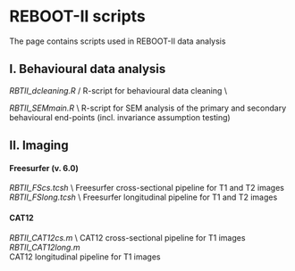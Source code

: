 # REBOOT-II scripts
The page contains scripts used in REBOOT-II data analysis

## I. Behavioural data analysis
*RBTII_dcleaning.R* /
R-script for behavioural data cleaning \

*RBTII_SEMmain.R* \ 
R-script for SEM analysis of the primary and secondary behavioural end-points
(incl. invariance assumption testing)

## II. Imaging
#### Freesurfer (v. 6.0)
*RBTII_FScs.tcsh* \ 
Freesurfer cross-sectional pipeline for T1 and T2 images \
*RBTII_FSlong.tcsh* \ 
Freesurfer longitudinal pipeline for T1 and T2 images


#### CAT12
*RBTII_CAT12cs.m* \ 
CAT12 cross-sectional pipeline for T1 images \
*RBTII_CAT12long.m* \
CAT12 longitudinal pipeline for T1 images

